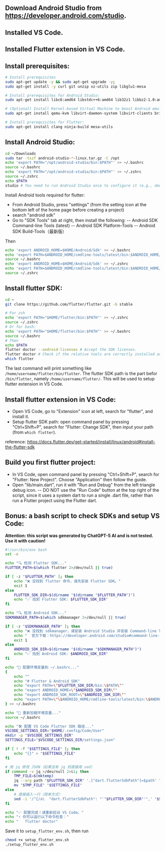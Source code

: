 ## Download Android Studio from https://developer.android.com/studio.

## Installed VS Code.

## Installed Flutter extension in VS Code.

## Install prerequisites:

```bash
# Install prerequisites
sudo apt-get update -y && sudo apt-get upgrade -y;
sudo apt-get install -y curl git unzip xz-utils zip libglu1-mesa

# Install prerequisites for Android Studio:
sudo apt-get install libc6:amd64 libstdc++6:amd64 lib32z1 libbz2-1.0:amd64

# (Optional) Install Kernel-based Virtual Machine to boost Android emulator:
sudo apt-get install qemu-kvm libvirt-daemon-system libvirt-clients bridge-utils

# Install prerequisites for Flutter:
sudo apt-get install clang ninja-build mesa-utils
```

## Install Android Studio:

```bash
cd ~/Downloads
sudo tar -txzf android-studio-*-linux.tar.gz -C /opt
echo 'export PATH="/opt/android-studio/bin:$PATH"' >> ~/.bashrc
source ~/.bashrc
echo 'export PATH="/opt/android-studio/bin:$PATH"' >> ~/.zshrc
source ~/.zshrc
echo $PATH
studio # You need to run Android Studio once to configure it (e.g., downloading emulator tools).
```

Install Android tools required for flutter:

- From Android Studio, press "settings" (from the setting icon at the bottom left of the home page before creating a project)
- search "android sdk"
- Go to "SDK Tools" tab at right, then install the following:
  -- Android SDK Command-line Tools (latest)
  -- Android SDK Platform-Tools
  -- Android SDK Build-Tools（最新版）

Then
```bash
echo 'export ANDROID_HOME=$HOME/Android/Sdk' >> ~/.bashrc
echo 'export PATH=$ANDROID_HOME/cmdline-tools/latest/bin:$ANDROID_HOME/platform-tools:$PATH' >> ~/.bashrc
source ~/.bashrc
echo 'export ANDROID_HOME=$HOME/Android/Sdk' >> ~/.zshrc
echo 'export PATH=$ANDROID_HOME/cmdline-tools/latest/bin:$ANDROID_HOME/platform-tools:$PATH' >> ~/.zshrc
source ~/.zshrc
```

## Install flutter SDK:

```bash
cd ~
git clone https://github.com/flutter/flutter.git -b stable

# For zsh
echo 'export PATH="$HOME/flutter/bin:$PATH"' >> ~/.zshrc
source ~/.zshrc
# Or for bash:
echo 'export PATH="$HOME/flutter/bin:$PATH"' >> ~/.bashrc
source ~/.bashrc
# Then
echo $PATH
flutter doctor --android-licenses # Accept the SDK licenses.
flutter doctor # Check if the relative tools are correctly installed and configured.
which flutter
```

The last command will print something like `/home/username/flutter/bin/flutter`. The flutter SDK path is the part befor `/bin/flutter`, namely `/home/username/flutter/`. This will be used to setup flutter extension in VS Code.

## Install flutter extension in VS Code:

- Open VS Code, go to "Extension" icon at left, search for "flutter", and install it.
- Setup flutter SDK path: open command panel by pressing "Ctrl+Shift+P", search for "Flutter: Change SDK", then input your path (from `which flutter`).
 
reference: https://docs.flutter.dev/get-started/install/linux/android#install-the-flutter-sdk


## Build you first flutter project:

- In VS Code, open command panel by pressing "Ctrl+Shift+P", search for "Flutter: New Project". Choose "Application" then follow the guide.
- Open "lib/main.dart", run it with "Run and Debug" from the left triangle debug icon. 
  -- DO NOT use the "Run Code" button at the top right of the script, since it uses a system dart to run a single .dart file, rather than run a Flutter project using the Flutter dart.




## Bonus: a bash script to check SDKs and setup VS Code:

**Attention: this script was generated by ChatGPT-5 AI and is not tested. Use it with caution!**

```bash
#!/usr/bin/env bash
set -e

echo "🔍 检测 Flutter SDK..."
FLUTTER_PATH=$(which flutter 2>/dev/null || true)

if [ -z "$FLUTTER_PATH" ]; then
    echo "❌ 没找到 flutter 命令，请先安装 Flutter SDK。"
    exit 1
else
    FLUTTER_SDK_DIR=$(dirname "$(dirname "$FLUTTER_PATH")")
    echo "✅ 找到 Flutter SDK: $FLUTTER_SDK_DIR"
fi

echo "🔍 检测 Android SDK..."
SDKMANAGER_PATH=$(which sdkmanager 2>/dev/null || true)

if [ -z "$SDKMANAGER_PATH" ]; then
    echo "❌ 没找到 sdkmanager，请安装 Android Studio 并安装 Command-line Tools"
    echo "  官方下载：https://developer.android.com/studio#command-line-tools-only"
    exit 1
else
    ANDROID_SDK_DIR=$(dirname "$(dirname "$SDKMANAGER_PATH")")
    echo "✅ 找到 Android SDK: $ANDROID_SDK_DIR"
fi

echo "🔧 配置环境变量到 ~/.bashrc..."
{
    echo ""
    echo "# Flutter & Android SDK"
    echo "export PATH=\"$FLUTTER_SDK_DIR/bin:\$PATH\""
    echo "export ANDROID_HOME=\"$ANDROID_SDK_DIR\""
    echo "export ANDROID_SDK_ROOT=\"$ANDROID_SDK_DIR\""
    echo "export PATH=\"\$ANDROID_HOME/cmdline-tools/latest/bin:\$ANDROID_HOME/platform-tools:\$PATH\""
} >> ~/.bashrc

echo "🔄 重新加载环境变量..."
source ~/.bashrc

echo "🛠 配置 VS Code Flutter SDK 路径..."
VSCODE_SETTINGS_DIR="$HOME/.config/Code/User"
mkdir -p "$VSCODE_SETTINGS_DIR"
SETTINGS_FILE="$VSCODE_SETTINGS_DIR/settings.json"

if [ ! -f "$SETTINGS_FILE" ]; then
    echo "{}" > "$SETTINGS_FILE"
fi

# 用 jq 修改 JSON（如果没有 jq 则直接用 sed）
if command -v jq >/dev/null 2>&1; then
    TMP_FILE=$(mktemp)
    jq --arg path "$FLUTTER_SDK_DIR" '.["dart.flutterSdkPath"]=$path' "$SETTINGS_FILE" > "$TMP_FILE"
    mv "$TMP_FILE" "$SETTINGS_FILE"
else
    # 直接插入一行（简单方式）
    sed -i '/^{/a\  "dart.flutterSdkPath": "'"$FLUTTER_SDK_DIR"'",' "$SETTINGS_FILE"
fi

echo "✅ 配置完成！请重新启动 VS Code。"
echo "⚡ 你可以运行以下命令检查："
echo "   flutter doctor"
```

Save it to `setup_flutter_env.sh`, then run
```bash
chmod +x setup_flutter_env.sh
./setup_flutter_env.sh
```

